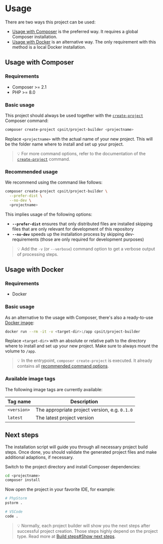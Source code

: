 # Usage

There are two ways this project can be used:

* [Usage with Composer](#usage-with-composer) is the preferred way. It
  requires a global Composer installation.
* [Usage with Docker](#usage-with-docker) is an alternative way. The only
  requirement with this method is a local Docker installation.

## Usage with Composer

### Requirements

* Composer >= 2.1
* PHP >= 8.0

### Basic usage

This project should always be used together with the [`create-project`][1]
Composer command:

```bash
composer create-project cpsit/project-builder <projectname>
```

Replace `<projectname>` with the actual name of your new project. This will
be the folder name where to install and set up your project.

> 💡 For more command options, refer to the documentation of the
> [`create-project`][1] command.

### Recommended usage

We recommend using the command like follows:

```bash
composer create-project cpsit/project-builder \
  --prefer-dist \
  --no-dev \
  <projectname>
```

This implies usage of the following options:

* **`--prefer-dist`** ensures that only distributed files are installed
  skipping files that are only relevant for development of this repository
* **`--no-dev`** speeds up the installation process by skipping
  dev-requirements (those are only required for development purposes)

> 💡 Add the `-v` (or `--verbose`) command option to get a verbose
> output of processing steps.

## Usage with Docker

### Requirements

* Docker

### Basic usage

As an alternative to the usage with Composer, there's also a ready-to-use
[Docker image][2]:

```bash
docker run --rm -it -v <target-dir>:/app cpsit/project-builder
```

Replace `<target-dir>` with an absolute or relative path to the directory
where to install and set up your new project. Make sure to always mount
the volume to `/app`.

> 💡 In the entrypoint, `composer create-project` is executed. It already
> contains all [recommended command options](#recommended-usage).

### Available image tags

The following image tags are currently available:

| Tag name    | Description                                   |
|-------------|-----------------------------------------------|
| `<version>` | The appropriate project version, e.g. `0.1.0` |
| `latest`    | The latest project version                    |

## Next steps

The installation script will guide you through all necessary project
build steps. Once done, you should validate the generated project files
and make additional adaptions, if necessary.

Switch to the project directory and install Composer dependencies:

```bash
cd <projectname>
composer install
```

Now open the project in your favorite IDE, for example:

```bash
# PhpStorm
pstorm .

# VSCode
code .
```

> 💡 Normally, each project builder will show you the next steps
> after successful project creation. Those steps highly depend on the
> project type. Read more at [Build steps#Show next steps](build-steps.md#show-next-steps).

[1]: https://getcomposer.org/doc/03-cli.md#create-project
[2]: https://hub.docker.com/r/cpsit/project-builder
